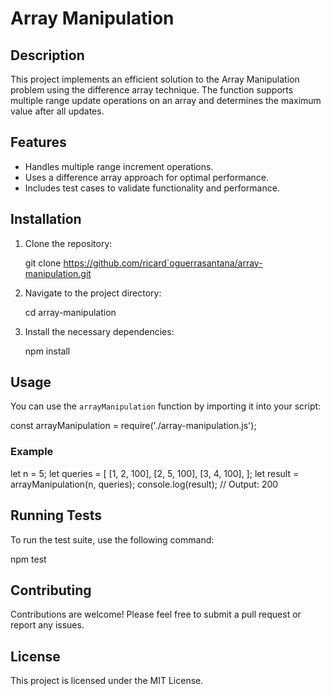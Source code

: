 # Array Manipulation

## Description

This project implements an efficient solution to the Array Manipulation problem using the difference array technique. The function supports multiple range update operations on an array and determines the maximum value after all updates.

## Features

- Handles multiple range increment operations.
- Uses a difference array approach for optimal performance.
- Includes test cases to validate functionality and performance.

## Installation

1. Clone the repository:

   git clone https://github.com/ricard`oguerrasantana/array-manipulation.git

2. Navigate to the project directory:

   cd array-manipulation

3. Install the necessary dependencies:

   npm install

## Usage

You can use the `arrayManipulation` function by importing it into your script:

const arrayManipulation = require('./array-manipulation.js');

### Example

let n = 5;
let queries = [
[1, 2, 100],
[2, 5, 100],
[3, 4, 100],
];
let result = arrayManipulation(n, queries);
console.log(result); // Output: 200

## Running Tests

To run the test suite, use the following command:

npm test

## Contributing

Contributions are welcome! Please feel free to submit a pull request or report any issues.

## License

This project is licensed under the MIT License.
